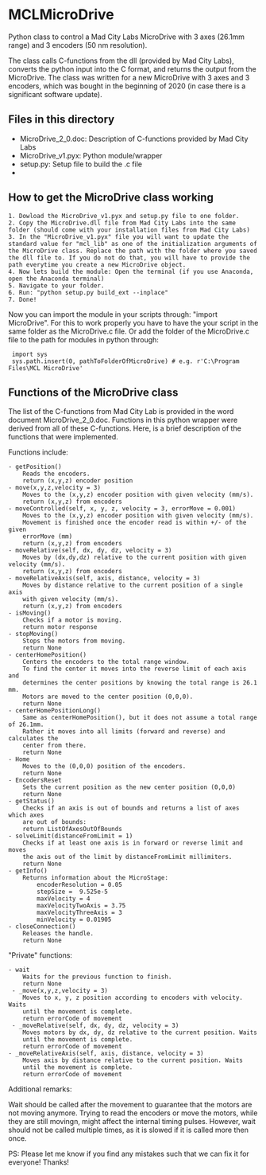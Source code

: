 # MCLMicroDrive
Python class to control a Mad City Labs MicroDrive with 3 axes (26.1mm range) and 3 encoders (50 nm resolution).

The class calls C-functions from the dll (provided by Mad City Labs), converts the python input into the C format, and returns the output from the MicroDrive.
The class was written for a new MicroDrive with 3 axes and 3 encoders, which was bought in the beginning of 2020 (in case there is a significant software update).

## Files in this directory
- MicroDrive_2_0.doc: Description of C-functions provided by Mad City Labs
- MicroDrive_v1.pyx: Python module/wrapper
- setup.py: Setup file to build the .c file
- 

## How to get the MicroDrive class working

    1. Dowload the MicroDrive_v1.pyx and setup.py file to one folder.
    2. Copy the MicroDrive.dll file from Mad City Labs into the same folder (should come with your installation files from Mad City Labs)
    3. In the "MicroDrive_v1.pyx" file you will want to update the standard value for "mcl_lib" as one of the initialization arguments of the MicroDrive class. Replace the path with the folder where you saved the dll file to. If you do not do that, you will have to provide the path everytime you create a new MicroDrive object. 
    4. Now lets build the module: Open the terminal (if you use Anaconda, open the Anaconda terminal)
    5. Navigate to your folder.
    6. Run: "python setup.py build_ext --inplace"
    7. Done!

Now you can import the module in your scripts through: "import MicroDrive".
For this to work properly you have to have the your script in the same folder as the MicroDrive.c file. 
Or add the folder of the MicroDrive.c file to the path for modules in python through:

     import sys
     sys.path.insert(0, pathToFolderOfMicroDrive) # e.g. r'C:\Program Files\MCL MicroDrive'

## Functions of the MicroDrive class
The list of the C-functions from Mad City Lab is provided in the word document MicroDrive_2_0.doc. Functions in this python wrapper were derived from all of these C-functions. Here, is a brief description of the functions that were implemented.

Functions include:

    - getPosition()
        Reads the encoders.
        return (x,y,z) encoder position      
    - move(x,y,z,velocity = 3)
        Moves to the (x,y,z) encoder position with given velocity (mm/s).
        return (x,y,z) from encoders
    - moveControlled(self, x, y, z, velocity = 3, errorMove = 0.001)
        Moves to the (x,y,z) encoder position with given velocity (mm/s).
        Movement is finished once the encoder read is within +/- of the given 
        errorMove (mm)
        return (x,y,z) from encoders
    - moveRelative(self, dx, dy, dz, velocity = 3)
        Moves by (dx,dy,dz) relative to the current position with given velocity (mm/s).
        return (x,y,z) from encoders
    - moveRelativeAxis(self, axis, distance, velocity = 3)
        Moves by distance relative to the current position of a single axis 
        with given velocity (mm/s).
        return (x,y,z) from encoders
    - isMoving()
        Checks if a motor is moving.
        return motor response
    - stopMoving()
        Stops the motors from moving.
        return None
    - centerHomePosition()
        Centers the encoders to the total range window.
        To find the center it moves into the reverse limit of each axis and 
        determines the center positions by knowing the total range is 26.1 mm. 
        Motors are moved to the center position (0,0,0).
        return None
    - centerHomePositionLong()
        Same as centerHomePosition(), but it does not assume a total range of 26.1mm.
        Rather it moves into all limits (forward and reverse) and calculates the
        center from there.
        return None
    - Home
        Moves to the (0,0,0) position of the encoders.
        return None
    - EncodersReset
        Sets the current position as the new center position (0,0,0)
        return None
    - getStatus()
        Checks if an axis is out of bounds and returns a list of axes which axes 
        are out of bounds:
        return ListOfAxesOutOfBounds
    - solveLimit(distanceFromLimit = 1)
        Checks if at least one axis is in forward or reverse limit and moves 
        the axis out of the limit by distanceFromLimit millimiters.
        return None
    - getInfo()
        Returns information about the MicroStage:
            encoderResolution = 0.05
            stepSize =  9.525e-5
            maxVelocity = 4
            maxVelocityTwoAxis = 3.75
            maxVelocityThreeAxis = 3
            minVelocity = 0.01905
    - closeConnection()
        Releases the handle.
        return None
    
 "Private" functions:
 
    - wait
        Waits for the previous function to finish.
        return None
     - _move(x,y,z,velocity = 3)
        Moves to x, y, z position according to encoders with velocity. Waits
        until the movement is complete.
        return errorCode of movement
     - _moveRelative(self, dx, dy, dz, velocity = 3)
        Moves motors by dx, dy, dz relative to the current position. Waits
        until the movement is complete.
        return errorCode of movement
    - _moveRelativeAxis(self, axis, distance, velocity = 3)
        Moves axis by distance relative to the current position. Waits
        until the movement is complete.
        return errorCode of movement

Additional remarks:

Wait should be called after the movement to guarantee that the motors are not moving anymore. Trying to read the encoders or move the motors, while they are still movingn, might affect the internal timing pulses. However, wait should not  be called multiple times, as it is slowed if it is called more then once.


PS: Please let me know if you find any mistakes such that we can fix it for everyone! Thanks!
